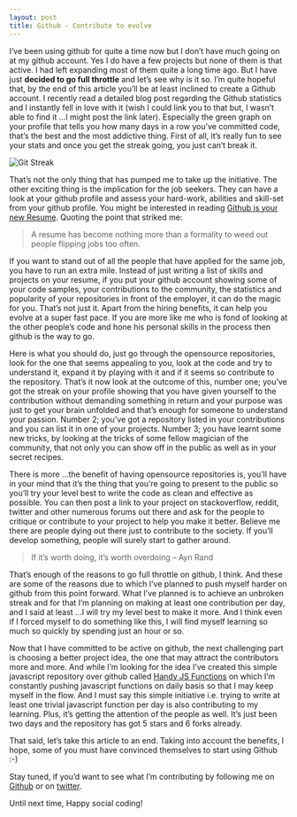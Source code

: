 ```yaml
---
layout: post
title: Github - Contribute to evolve
---
```


I’ve been using github for quite a time now but I don’t have much going on at my github account. Yes I do have a few projects but none of them is that active. I had left expanding most of them quite a long time ago. But I have just **decided to go full throttle** and let’s see why is it so. I’m quite hopeful that, by the end of this article you’ll be at least inclined to create a Github account. I recently read a detailed blog post regarding the Github statistics and I instantly fell in love with it (wish I could link you to that but, I wasn’t able to find it …I might post the link later). Especially the green graph on your profile that tells you how many days in a row you’ve committed code, that’s the best and the most addictive thing. First of all, it’s really fun to see your stats and once you get the streak going, you just can’t break it.

![Git Streak](http://i.imgur.com/bKSXPnD.png)

That’s not the only thing that has pumped me to take up the initiative. The other exciting thing is the implication for the job seekers. They can have a look at your github profile and assess your hard-work, abilities and skill-set from your github profile. You might be interested in reading [Github is your new Resume](http://code.dblock.org/github-is-your-new-resume). Quoting the point that striked me:

>A resume has become nothing more than a formality to weed out people flipping jobs too often.

If you want to stand out of all the people that have applied for the same job, you have to run an extra mile. Instead of just writing a list of skills and projects on your resume, if you put your github account showing some of your code samples, your contributions to the community, the statistics and popularity of your repositories in front of the employer, it can do the magic for you. That’s not just it. Apart from the hiring benefits, it can help you evolve at a super fast pace. If you are more like me who is fond of looking at the other people’s code and hone his personal skills in the process then github is the way to go.

Here is what you should do, just go through the opensource repositories, look for the one that seems appealing to you, look at the code and try to understand it, expand it by playing with it and if it seems so contribute to the repository. That’s it now look at the outcome of this, number one; you’ve got the streak on your profile showing that you have given yourself to the contribution without demanding something in return and your purpose was just to get your brain unfolded and that’s enough for someone to understand your passion. Number 2; you’ve got a repository listed in your contributions and you can list it in one of your projects. Number 3; you have learnt some new tricks, by looking at the tricks of some fellow magician of the community, that not only you can show off in the public as well as in your secret recipes.

There is more …the benefit of having opensource repositories is, you’ll have in your mind that it’s the thing that you’re going to present to the public so you’ll try your level best to write the code as clean and effective as possible. You can then post a link to your project on stackoverflow, reddit, twitter and other numerous forums out there and ask for the people to critique or contribute to your project to help you make it better. Believe me there are people dying out there just to contribute to the society. If you’ll develop something, people will surely start to gather around.

>If it’s worth doing, it’s worth overdoing – Ayn Rand

That’s enough of the reasons to go full throttle on github, I think. And these are some of the reasons due to which I’ve planned to push myself harder on github from this point forward. What I’ve planned is to achieve an unbroken streak and for that I’m planning on making at least one contribution per day, and I said at least …I will try my level best to make it more. And I think even if I forced myself to do something like this, I will find myself learning so much so quickly by spending just an hour or so.

Now that I have committed to be active on github, the next challenging part is choosing a better project idea, the one that may attract the contributors more and more. And while I’m looking for the idea I’ve created this simple javascript repository over github called [Handy JS Functions](https://github.com/kamranahmedse/handy-js-functions) on which I’m constantly pushing javascript functions on daily basis so that I may keep myself in the flow. And I must say this simple initiative i.e. trying to write at least one trivial javascript function per day is also contributing to my learning. Plus, it’s getting the attention of the people as well. It’s just been two days and the repository has got 5 stars and 6 forks already.

That said, let’s take this article to an end. Taking into account the benefits, I hope, some of you must have convinced themselves to start using Github :-)

Stay tuned, if you’d want to see what I’m contributing by following me on [Github](http://github.com/kamranahmedse) or on [twitter](http://twitter.com/kamranahmed_se).

Until next time, Happy social coding!